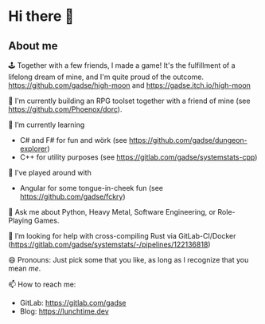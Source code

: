 # Hi there 👋

## About me


🕹️ Together with a few friends, I made a game! It's the fulfillment of a lifelong dream of mine, and I'm quite proud of the outcome. https://github.com/gadse/high-moon and https://gadse.itch.io/high-moon

🧱 I'm currently building an RPG toolset together with a friend of mine (see https://github.com/Phoenox/dorc).

🌱 I’m currently learning
  - C# and F# for fun and wörk (see https://github.com/gadse/dungeon-explorer)
  - C++ for utility purposes (see https://gitlab.com/gadse/systemstats-cpp)

🧶 I've played around with
  - Angular for some tongue-in-cheek fun (see https://github.com/gadse/fckry)

💬 Ask me about Python, Heavy Metal, Software Engineering, or Role-Playing Games.
  
🤔 I’m looking for help with cross-compiling Rust via GitLab-CI/Docker (https://gitlab.com/gadse/systemstats/-/pipelines/122136818)

😄 Pronouns: Just pick some that you like, as long as I recognize that you mean _me_.

📫 How to reach me:
   - GitLab: https://gitlab.com/gadse
   - Blog: https://lunchtime.dev

<!--
**gadse/gadse** is a ✨ _special_ ✨ repository because its `README.md` (this file) appears on your GitHub profile.

Here are some ideas to get you started:

- 🔭 I’m currently working on ...
- 🌱 I’m currently learning ...
- 👯 I’m looking to collaborate on ...
- 🤔 I’m looking for help with ...
- 💬 Ask me about ...
- 📫 How to reach me: ...
- 😄 Pronouns: ...
- ⚡ Fun fact: ...
-->
